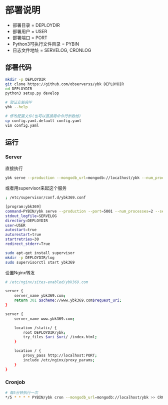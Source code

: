 # 部署说明

- 部署目录 = DEPLOYDIR
- 部署用户 = USER
- 部署端口 = PORT
- Python3可执行文件目录 = PYBIN
- 日志文件地址 = SERVELOG, CRONLOG

## 部署代码

```bash
mkdir -p DEPLOYDIR
git clone https://github.com/observerss/ybk DEPLOYDIR
cd DEPLOYDIR
python3 setup.py develop

# 验证安装完毕
ybk --help

# 修改配置文件(也可以直接用命令行参数给)
cp config.yaml.default config.yaml
vim config.yaml
```


## 运行

### Server

直接执行

```bash
ybk serve --production --mongodb_url=mongodb://localhost/ybk --num_processes=4 --port=PORT --secret_key=ybk369
```

或者用supervisor来起这个服务

```bash
; /etc/supervisor/conf.d/ybk369.conf 

[program:ybk369]
command=PYBIN/ybk serve --production --port=5001 --num_processes=2 --secret_key=ybk369
stdout_logfile=SERVELOG
directory=DEPLOYDIR
user=USER
autostart=true
autorestart=true
startretries=30
redirect_stderr=True
```

```bash
sudo apt-get install supervisor
mkdir -p DEPLOYDIR/log
sudo supervisorctl start ybk369
```


设置Nginx转发

```bash
# /etc/nginx/sites-enabled/ybk369.com

server {
    server_name ybk369.com;
    return 301 $scheme://www.ybk369.com$request_uri;
}

server {
    server_name www.ybk369.com;

    location /static/ {
        root DEPLOYDIR/ybk;
        try_files $uri $uri/ /index.html;
    }

    location / {
        proxy_pass http://localhost:PORT;
        include /etc/nginx/proxy_params;
    }
}
```


### Cronjob


```bash
# 每5分钟执行一次
*/5 * * * * PYBIN/ybk cron --mongodb_url=mongodb://localhost/ybk >> CRONLOG 2>&1
```
